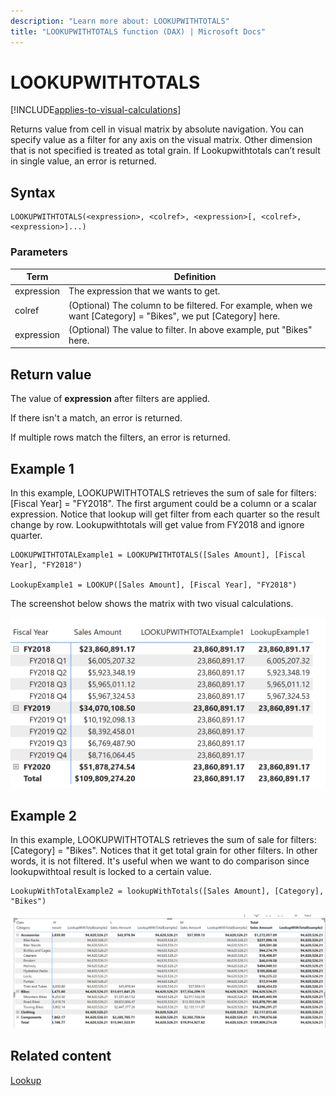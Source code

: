 ```yaml
---
description: "Learn more about: LOOKUPWITHTOTALS"
title: "LOOKUPWITHTOTALS function (DAX) | Microsoft Docs"
---
```

# LOOKUPWITHTOTALS

[!INCLUDE[applies-to-visual-calculations](includes/applies-to-visual-calculations.md)]

Returns value from cell in visual matrix by absolute navigation. You can specify value as a filter for any axis on the visual matrix. Other dimension that is not specified is treated as total grain. If Lookupwithtotals can’t result in single value, an error is returned.

## Syntax

```dax
LOOKUPWITHTOTALS(<expression>, <colref>, <expression>[, <colref>, <expression>]...)
```

### Parameters

|Term|Definition|
|--------|--------------|
|expression| The expression that we wants to get. |
|colref|(Optional) The column to be filtered. For example, when we want [Category] = "Bikes", we put [Category] here.|
|expression|(Optional) The value to filter. In above example, put "Bikes" here.|

## Return value

The value of **expression** after filters are applied.

If there isn't a match, an error is returned.

If multiple rows match the filters, an error is returned.

## Example 1

In this example, LOOKUPWITHTOTALS retrieves the sum of sale for filters: [Fiscal Year] = "FY2018".
The first argument could be a column or a scalar expression.
Notice that lookup will get filter from each quarter so the result change by row. Lookupwithtotals will get value from FY2018 and ignore quarter.

```dax
LOOKUPWITHTOTALExample1 = LOOKUPWITHTOTALS([Sales Amount], [Fiscal Year], "FY2018")

LookupExample1 = LOOKUP([Sales Amount], [Fiscal Year], "FY2018")
```

The screenshot below shows the matrix with two visual calculations.

![DAX visual calculation lookupwithTotals](media/dax-queries/dax-visualcalc-lookupwithtotals-example1.png)

## Example 2
In this example, LOOKUPWITHTOTALS retrieves the sum of sale for filters: [Category] = "Bikes". Notices that it get total grain for other filters. In other words, it is not filtered. It's useful when we want to do comparison since lookupwithtoal result is locked to a certain value.

```dax
LookupWithTotalExample2 = lookupWithTotals([Sales Amount], [Category], "Bikes")
```

![DAX visual calculation lookupwithTotals2](media/dax-queries/dax-visualcalc-lookupwithtotals-example2.png)

## Related content

[Lookup](lookup-function-dax.md)
